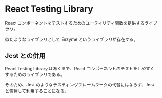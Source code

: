 # React Testing Library

React コンポーネントをテストするためのユーティリティ関数を提供するライブラリ。

似たようなライブラリとして Enzyme というライブラリが存在する。

## Jest との併用

React Testing Library はあくまで、React コンポーネントのテストをしやすくするためのライブラリである。

そのため、Jest のようなテスティングフレームワークの代替にはならず、Jest と併用して利用することになる。
